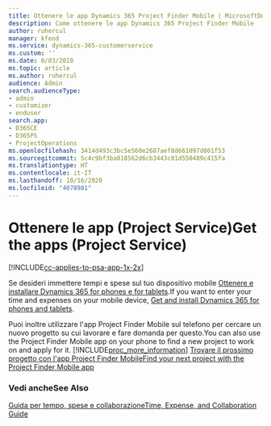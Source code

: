 ```yaml
---
title: Ottenere le app Dynamics 365 Project Finder Mobile | MicrosoftDocs
description: Come ottenere le app Dynamics 365 Project Finder Mobile
author: ruhercul
manager: kfend
ms.service: dynamics-365-customerservice
ms.custom: ''
ms.date: 8/03/2018
ms.topic: article
ms.author: ruhercul
audience: Admin
search.audienceType:
- admin
- customizer
- enduser
search.app:
- D365CE
- D365PS
- ProjectOperations
ms.openlocfilehash: 3414d493c3bc5e560e2687aef8d661097d801f53
ms.sourcegitcommit: 5c4c9bf3ba018562d6cb3443c01d550489c415fa
ms.translationtype: HT
ms.contentlocale: it-IT
ms.lasthandoff: 10/16/2020
ms.locfileid: "4078981"
---
```

# <a name="get-the-apps-project-service"></a><span data-ttu-id="2a450-103">Ottenere le app (Project Service)</span><span class="sxs-lookup"><span data-stu-id="2a450-103">Get the apps (Project Service)</span></span>

[!INCLUDE[cc-applies-to-psa-app-1x-2x](../includes/cc-applies-to-psa-app-1x-2x.md)]

<span data-ttu-id="2a450-104">Se desideri immettere tempi e spese sul tuo dispositivo mobile [Ottenere e installare Dynamics 365 for phones e for tablets](https://docs.microsoft.com/dynamics365/mobile-app/dynamics-365-phones-tablets-users-guide).</span><span class="sxs-lookup"><span data-stu-id="2a450-104">If you want to enter your time and expenses on your mobile device, [Get and install Dynamics 365 for phones and tablets](https://docs.microsoft.com/dynamics365/mobile-app/dynamics-365-phones-tablets-users-guide).</span></span>  
  
 <span data-ttu-id="2a450-105">Puoi inoltre utilizzare l'app Project Finder Mobile sul telefono per cercare un nuovo progetto su cui lavorare e fare domanda per questo.</span><span class="sxs-lookup"><span data-stu-id="2a450-105">You can also use the Project Finder Mobile app on your phone to find a new project to work on and apply for it.</span></span> [!INCLUDE[proc_more_information](../includes/proc-more-information.md)] <span data-ttu-id="2a450-106">[Trovare il prossimo progetto con l'app Project Finder Mobile](../psa/find-next-project-finder-mobile-app.md)</span><span class="sxs-lookup"><span data-stu-id="2a450-106">[Find your next project with the Project Finder Mobile app](../psa/find-next-project-finder-mobile-app.md)</span></span> 
  
### <a name="see-also"></a><span data-ttu-id="2a450-107">Vedi anche</span><span class="sxs-lookup"><span data-stu-id="2a450-107">See Also</span></span>  
 [<span data-ttu-id="2a450-108">Guida per tempo, spese e collaborazione</span><span class="sxs-lookup"><span data-stu-id="2a450-108">Time, Expense, and Collaboration Guide</span></span>](../psa/time-expense-collaboration-guide.md)
